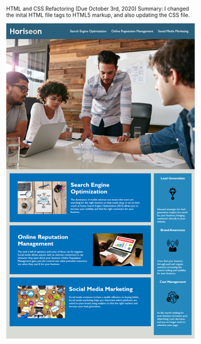 HTML and CSS Refactoring (Due October 3rd, 2020) 
   Summary: I changed the inital HTML file tags to HTML5 markup, and also updating the CSS file.

![HTMLCSS](assets/images/01HTMLCSS.png)
